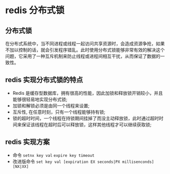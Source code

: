 # redis 分布式锁

## 分布式锁

在分布式系统中，当不同进程或线程一起访问共享资源时，会造成资源争抢，如果不加以控制的话，就会引发程序错乱。此时使用分布式锁能够非常有效的解决这个问题，它采用了一种互斥机制来防止线程或进程间相互干扰，从而保证了数据的一致性。

## redis 实现分布式锁的特点

- Redis 是缓存型数据库，拥有很高的性能，因此加锁和释放锁开销较小，并且能够很轻易地实现分布式锁;
- 加锁和解锁必须是由同一个线程来设置;
- 互斥性, 在任意时刻，只有一个线程能够持有锁;
- 锁的超时时间，一个线程在持锁期间挂掉了而没主动释放锁，此时通过超时时间来保证该线程在超时后可以释放锁，这样其他线程才可以继续获取锁;

## redis 实现方案
- 命令 `setnx key val` `expire key timeout`
- 改进版命令 `set key val [expiration EX seconds|PX millisenconds] [NX|XX]`